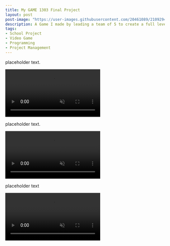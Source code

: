 ```yaml
---
title: My GAME 1303 Final Project
layout: post
post-image: "https://user-images.githubusercontent.com/20461089/210929443-1eaa1e8c-3e3e-4403-82bf-d210f69da11f.PNG"
description: A Game I made by leading a team of 5 to create a full level within 5-6 weeks.
tags:
- School Project
- Video Game
- Programming
- Project Management
---
```


placeholder text.

<video src="https://user-images.githubusercontent.com/20461089/210925770-22928084-e23d-4fd8-bb01-28a14f26f1f6.mp4" controls="controls" autoplay="autoplay" muted="muted" loop="loop"></video>

placeholder text.

<video src="https://user-images.githubusercontent.com/20461089/210927411-19d72a12-09a8-446b-b354-a8c5df3fe781.mp4" controls="controls" autoplay="autoplay" muted="muted" loop="loop"></video>

placeholder text

<video src="https://user-images.githubusercontent.com/20461089/210929419-ecf9462e-56f3-4a6e-be3a-22170c93d877.mp4" controls="controls" autoplay="autoplay" muted="muted" loop="loop"></video>


